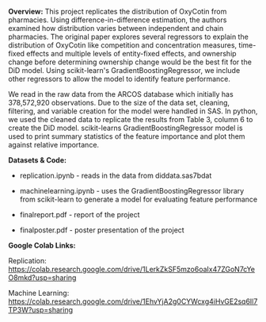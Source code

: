 **Overview:** This project replicates the distribution of OxyCotin from pharmacies. Using difference-in-difference estimation, the authors examined how 
distribution varies between independent and chain pharmacies. The original paper explores several regressors to explain the distribution of 
OxyCotin like competition and concentration measures, time-fixed effects and multiple levels of entity-fixed effects, and ownership change 
before determining ownership change would be the best fit for the DiD model. Using scikit-learn's GradientBoostingRegressor, we include other 
regressors to allow the model to identify feature performance. 

We read in the raw data from the ARCOS database which initially has 378,572,920 observations. Due to the size of the data set, cleaning,
filtering, and variable creation for the model were handled in SAS. In python, we used the cleaned data to replicate the results from Table 3, 
column 6 to create the DiD model. scikit-learns GradientBoostingRegressor model is used to print summary statistics of the feature importance
and plot them against relative importance.


**Datasets & Code:**

- replication.ipynb - reads in the data from diddata.sas7bdat

- machinelearning.ipynb - uses the GradientBoostingRegressor library from scikit-learn to generate a model for evaluating feature performance

- finalreport.pdf - report of the project 

- finalposter.pdf - poster presentation of the project

**Google Colab Links:**

Replication: https://colab.research.google.com/drive/1LerkZkSF5mzo6oaIx47ZGoN7cYeO8mkd?usp=sharing

Machine Learning: https://colab.research.google.com/drive/1EhvYjA2g0CYWcxg4iHvGE2sq6Il7TP3W?usp=sharing
